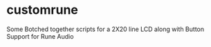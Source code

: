 # customrune
Some Botched together scripts for a 2X20 line LCD along with Button Support for Rune Audio
